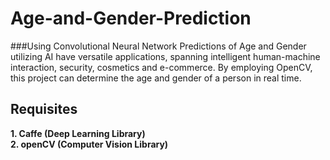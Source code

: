 # Age-and-Gender-Prediction
###Using Convolutional Neural Network
Predictions of Age and Gender utilizing AI have versatile applications, spanning intelligent human-machine interaction, security, cosmetics and e-commerce. By employing OpenCV, this project can determine the age and gender of a person in real time.

## Requisites
__1. Caffe (Deep Learning Library)__  
__2. openCV (Computer Vision Library)__
